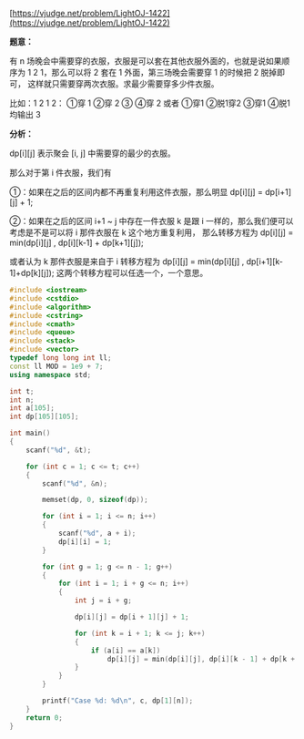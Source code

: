 [https://vjudge.net/problem/LightOJ-1422](https://vjudge.net/problem/LightOJ-1422)

**题意：**

有 n 场晚会中需要穿的衣服，衣服是可以套在其他衣服外面的，也就是说如果顺序为 1 2 1，那么可以将 2 套在 1 外面，第三场晚会需要穿 1 的时候把 2 脱掉即可，
这样就只需要穿两次衣服。求最少需要穿多少件衣服。

比如：1 2 1 2： ①穿 1   ②穿 2  ③   ④穿 2      或者     ①穿1   ②脱1穿2  ③穿1  ④脱1    均输出 3

**分析：**

dp[i][j] 表示聚会 [i, j] 中需要穿的最少的衣服。

那么对于第 i 件衣服，我们有

①：如果在之后的区间内都不再重复利用这件衣服，那么明显 dp[i][j] = dp[i+1][j] + 1;

②：如果在之后的区间 i+1 ~ j 中存在一件衣服 k 是跟 i 一样的，那么我们便可以考虑是不是可以将 i 那件衣服在 k 这个地方重复利用，
那么转移方程为  dp[i][j] = min(dp[i][j] , dp[i][k-1] + dp[k+1][j]);

或者认为 k 那件衣服是来自于 i 转移方程为    dp[i][j] = min(dp[i][j] , dp[i+1][k-1]+dp[k][j]); 这两个转移方程可以任选一个，一个意思。

```c++
#include <iostream>
#include <cstdio>
#include <algorithm>
#include <cstring>
#include <cmath>
#include <queue>
#include <stack>
#include <vector>
typedef long long int ll;
const ll MOD = 1e9 + 7;
using namespace std;

int t;
int n;
int a[105];
int dp[105][105];

int main()
{
	scanf("%d", &t);

	for (int c = 1; c <= t; c++)
	{
		scanf("%d", &n);

		memset(dp, 0, sizeof(dp));

		for (int i = 1; i <= n; i++)
		{
			scanf("%d", a + i);
			dp[i][i] = 1;
		}

		for (int g = 1; g <= n - 1; g++)
		{
			for (int i = 1; i + g <= n; i++)
			{
				int j = i + g;

				dp[i][j] = dp[i + 1][j] + 1;

				for (int k = i + 1; k <= j; k++)
				{
					if (a[i] == a[k])
						dp[i][j] = min(dp[i][j], dp[i][k - 1] + dp[k + 1][j]);
				}
			}
		}

		printf("Case %d: %d\n", c, dp[1][n]);
	}
	return 0;
}
```
